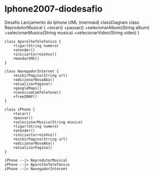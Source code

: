 # Iphone2007-diodesafio
 Desafio Lançamento do Iphone
UML (mermaid)
classDiagram
    class ReprodutorMusical {
        +tocar()
        +pausar()
        +selecionarAlbum(String album)
        +selecionarMusica(String musica)
        +selecionarVideo(String video)
    }

    class AparelhoTelefonico {
        +ligar(String numero)
        +atender()
        +iniciarCorreioVoz()
        +mandarSMS()
    }

    class NavegadorInternet {
        +exibirPagina(String url)
        +adicionarNovaAba()
        +atualizarPagina()
        +googleMaps()
        +coneccaoComTelefone()
        +freeIMAP()
    }

    class iPhone {
        +tocar()
        +pausar()
        +selecionarMusica(String musica)
        +ligar(String numero)
        +atender()
        +iniciarCorreioVoz()
        +exibirPagina(String url)
        +adicionarNovaAba()
        +atualizarPagina()
    }

    iPhone --|> ReprodutorMusical
    iPhone --|> AparelhoTelefonico
    iPhone --|> NavegadorInternet
